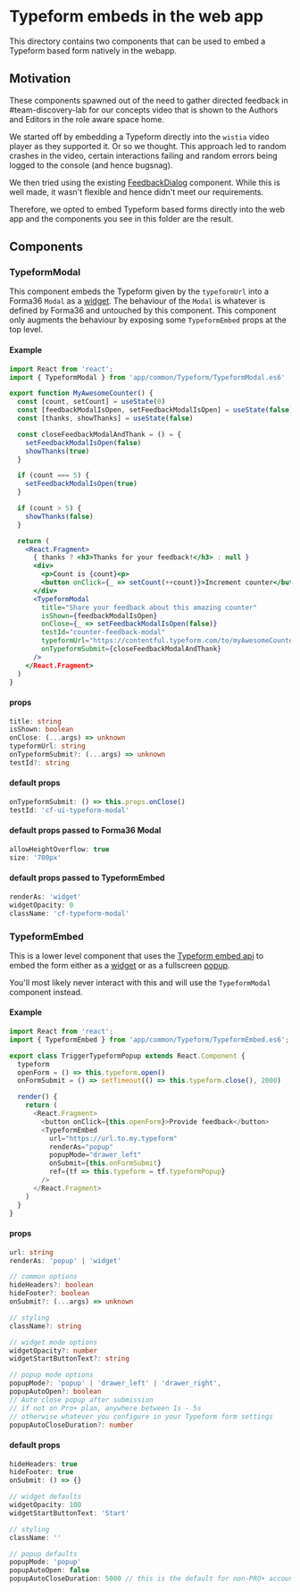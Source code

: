 # Typeform embeds in the web app

This directory contains two components that can be used to embed a Typeform based form natively in the webapp.

## Motivation

These components spawned out of the need to gather directed feedback in #team-discovery-lab for our
concepts video that is shown to the Authors and Editors in the role aware space home.

We started off by embedding a Typeform directly into the `wistia` video player as they supported it.
Or so we thought. This approach led to random crashes in the video, certain interactions failing and
random errors being logged to the console (and hence bugsnag).

We then tried using the existing [FeedbackDialog](/src/javascripts/app/common/FeedbackDialog.es6.js) component.
While this is well made, it wasn't flexible and hence didn't meet our requirements.

Therefore, we opted to embed Typeform based forms directly into the web app and the components you
see in this folder are the result.

## Components

### TypeformModal

This component embeds the Typeform given by the `typeformUrl` into a Forma36 `Modal` as a
[widget](https://developer.typeform.com/embed/modes/#widget-mode). The behaviour of the `Modal`
is whatever is defined by Forma36 and untouched by this component. This component only augments the
behaviour by exposing some `TypeformEmbed` props at the top level.

#### Example

```jsx
import React from 'react';
import { TypeformModal } from 'app/common/Typeform/TypeformModal.es6'

export function MyAwesomeCounter() {
  const [count, setCount] = useState(0)
  const [feedbackModalIsOpen, setFeedbackModalIsOpen] = useState(false)
  const [thanks, showThanks] = useState(false)

  const closeFeedbackModalAndThank = () = {
    setFeedbackModalIsOpen(false)
    showThanks(true)
  }

  if (count === 5) {
    setFeedbackModalIsOpen(true)
  }

  if (count > 5) {
    showThanks(false)
  }

  return (
    <React.Fragment>
      { thanks ? <h3>Thanks for your feedback!</h3> : null }
      <div>
        <p>Count is {count}<p>
        <button onClick={_ => setCount(++count)}>Increment counter</button>
      </div>
      <TypeformModal
        title="Share your feedback about this amazing counter"
        isShown={feedbackModalIsOpen}
        onClose={_ => setFeedbackModalIsOpen(false)}
        testId="counter-feedback-modal"
        typeformUrl="https://contentful.typeform.com/to/myAwesomeCounterForm"
        onTypeformSubmit={closeFeedbackModalAndThank}
      />
    </React.Fragment>
  )
}
```

#### props

```ts
title: string
isShown: boolean
onClose: (...args) => unknown
typeformUrl: string
onTypeformSubmit?: (...args) => unknown
testId?: string
```

#### default props

```js
onTypeformSubmit: () => this.props.onClose()
testId: 'cf-ui-typeform-modal'
```

#### default props passed to Forma36 Modal

```js
allowHeightOverflow: true
size: '700px'
```

#### default props passed to TypeformEmbed

```js
renderAs: 'widget'
widgetOpacity: 0
className: 'cf-typeform-modal'
```

### TypeformEmbed

This is a lower level component that uses the [Typeform embed api](https://developer.typeform.com/embed/)
to embed the form either as a [widget](https://developer.typeform.com/embed/modes/#widget-mode) or as a
fullscreen [popup](https://developer.typeform.com/embed/modes/#popup-mode).

You'll most likely never interact with this and will use the `TypeformModal` component instead.

#### Example

```js
import React from 'react';
import { TypeformEmbed } from 'app/common/Typeform/TypeformEmbed.es6';

export class TriggerTypeformPopup extends React.Component {
  typeform
  openForm = () => this.typeform.open()
  onFormSubmit = () => setTimeout(() => this.typeform.close(), 2000)

  render() {
    return (
      <React.Fragment>
        <button onClick={this.openForm}>Provide feedback</button>
        <TypeformEmbed
          url="https://url.to.my.typeform"
          renderAs="popup"
          popupMode="drawer_left"
          onSubmit={this.onFormSubmit}
          ref={tf => this.typeform = tf.typeformPopup}
        />
      </React.Fragment>
    )
  }
}
```

#### props

```ts
url: string
renderAs: 'popup' | 'widget'

// common options
hideHeaders?: boolean
hideFooter?: boolean
onSubmit?: (...args) => unknown

// styling
className?: string

// widget mode options
widgetOpacity?: number
widgetStartButtonText?: string

// popup mode options
popupMode?: 'popup' | 'drawer_left' | 'drawer_right',
popupAutoOpen?: boolean
// Auto close popup after submission
// if not on Pro+ plan, anywhere between 1s - 5s
// otherwise whatever you configure in your Typeform form settings
popupAutoCloseDuration?: number
```

#### default props

```js
hideHeaders: true
hideFooter: true
onSubmit: () => {}

// widget defaults
widgetOpacity: 100
widgetStartButtonText: 'Start'

// styling
className: ''

// popup defaults
popupMode: 'popup'
popupAutoOpen: false
popupAutoCloseDuration: 5000 // this is the default for non-PRO+ accounts
```
